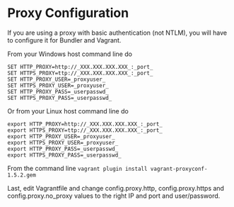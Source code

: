 # Proxy Configuration

If you are using a proxy with basic authentication (not NTLM), you will have to configure it for Bundler and Vagrant.

From your Windows host command line do
```
SET HTTP_PROXY=http://_XXX.XXX.XXX.XXX_:_port_
SET HTTPS_PROXY=ttp://_XXX.XXX.XXX.XXX_:_port_
SET HTTP_PROXY_USER=_proxyuser_
SET HTTPS_PROXY_USER=_proxyuser_
SET HTTP_PROXY_PASS=_userpasswd_
SET HTTPS_PROXY_PASS=_userpasswd_
```

Or from your Linux host command line do
```
export HTTP_PROXY=http://_XXX.XXX.XXX.XXX_:_port_
export HTTPS_PROXY=ttp://_XXX.XXX.XXX.XXX_:_port_
export HTTP_PROXY_USER=_proxyuser_
export HTTPS_PROXY_USER=_proxyuser_
export HTTP_PROXY_PASS=_userpasswd_
export HTTPS_PROXY_PASS=_userpasswd_
```

From the command line `vagrant plugin install vagrant-proxyconf-1.5.2.gem`

Last, edit Vagrantfile and change config.proxy.http, config.proxy.https and config.proxy.no_proxy values to the right IP and port and user/password.
